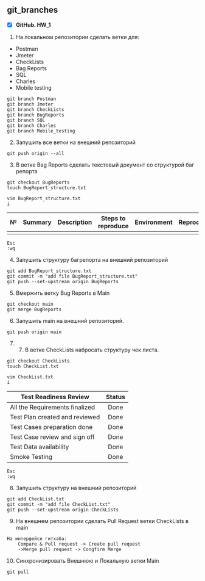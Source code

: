## git_branches
- [X] **GitHub. HW_1**

1. На локальном репозитории сделать ветки для:
- Postman
- Jmeter
- CheckLists
- Bag Reports
- SQL
- Charles
- Mobile testing

```
git branch Postman
git branch Jmeter
git branch CheckLists
git branch BugReports
git branch SQL
git branch Charles
git branch Mobile_testing
```
2. Запушить все ветки на внешний репозиторий

```
git push origin --all
```
3. В ветке Bag Reports сделать текстовый документ со структурой баг репорта

```
git checkout BugReports
touch BugReport_structure.txt
```

```
vim BugReport_structure.txt
i
```

|№|Summary|Description|Steps to reproduce|Environment|Reproducibility|Severity|Priority|
|-------------|:------:|-----|----|---|--|--|--|
| | | | | | | | | |

```
Esc
:wq
```
4. Запушить структуру багрепорта на внешний репозиторий

```
git add BugReport_structure.txt
git commit -m "add file BugReport_structure.txt"
git push --set-upstream origin BugReports
```
5. Вмержить ветку Bug Reports в Main

```
git checkout main
git merge BugReports
```
6. Запушить main на внешний репозиторий.

```
git push origin main
```

7. 7. В ветке CheckLists набросать структуру чек листа.

```
git checkout CheckLists
touch CheckList.txt
```

```
vim CheckList.txt
i
```
|Test Readiness Review|Status|
|-------------|:------:|
| All the Requirements finalized| Done |
|Test Plan created and reviewed|Done|
|Test Cases preparation done|Done|
|Test Case review and sign off|Done|
|Test Data availability|Done|
|Smoke Testing	|Done|

```
Esc
:wq
```

8. Запушить структуру на внешний репозиторий

```
git add CheckList.txt
git commit -m "add file CheckList.txt"
git push --set-upstream origin CheckLists
```
9. На внешнем репозитории сделать Pull Request ветки CheckLists в main

```
На интерфейсе гитхаба:
	Compare & Pull request -> Create pull request
	->Merge pull request -> Congfirm Merge
```

10. Синхронизировать Внешнюю и Локальную ветки Main

```
git pull
```
